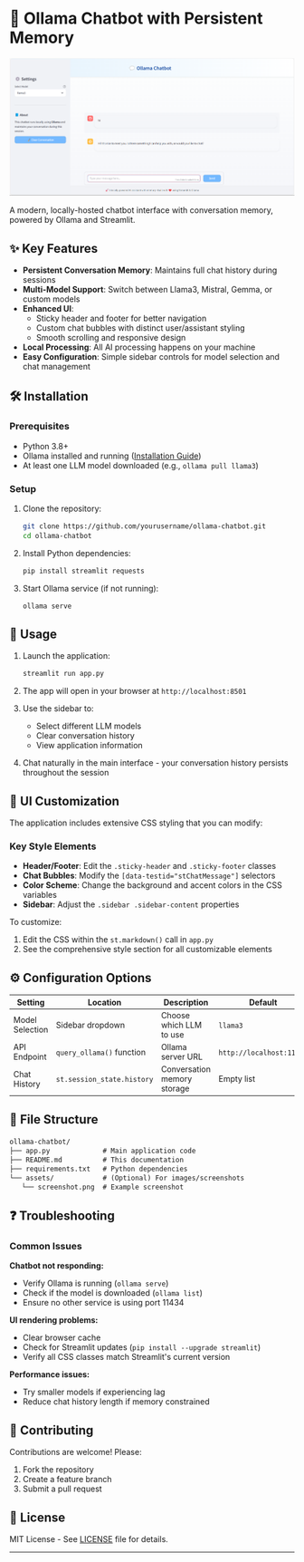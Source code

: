 
# 💬 Ollama Chatbot with Persistent Memory

![Chatbot Interface Screenshot](assets/Screenshot.png) 

A modern, locally-hosted chatbot interface with conversation memory, powered by Ollama and Streamlit.

## ✨ Key Features

- **Persistent Conversation Memory**: Maintains full chat history during sessions
- **Multi-Model Support**: Switch between Llama3, Mistral, Gemma, or custom models
- **Enhanced UI**:
  - Sticky header and footer for better navigation
  - Custom chat bubbles with distinct user/assistant styling
  - Smooth scrolling and responsive design
- **Local Processing**: All AI processing happens on your machine
- **Easy Configuration**: Simple sidebar controls for model selection and chat management

## 🛠️ Installation

### Prerequisites
- Python 3.8+
- Ollama installed and running ([Installation Guide](https://ollama.ai/))
- At least one LLM model downloaded (e.g., `ollama pull llama3`)

### Setup
1. Clone the repository:
   ```bash
   git clone https://github.com/yourusername/ollama-chatbot.git
   cd ollama-chatbot
   ```

2. Install Python dependencies:
   ```bash
   pip install streamlit requests
   ```

3. Start Ollama service (if not running):
   ```bash
   ollama serve
   ```

## 🚀 Usage

1. Launch the application:
   ```bash
   streamlit run app.py
   ```

2. The app will open in your browser at `http://localhost:8501`

3. Use the sidebar to:
   - Select different LLM models
   - Clear conversation history
   - View application information

4. Chat naturally in the main interface - your conversation history persists throughout the session

## 🎨 UI Customization

The application includes extensive CSS styling that you can modify:

### Key Style Elements
- **Header/Footer**: Edit the `.sticky-header` and `.sticky-footer` classes
- **Chat Bubbles**: Modify the `[data-testid="stChatMessage"]` selectors
- **Color Scheme**: Change the background and accent colors in the CSS variables
- **Sidebar**: Adjust the `.sidebar .sidebar-content` properties

To customize:
1. Edit the CSS within the `st.markdown()` call in `app.py`
2. See the comprehensive style section for all customizable elements

## ⚙️ Configuration Options

| Setting | Location | Description | Default |
|---------|----------|-------------|---------|
| Model Selection | Sidebar dropdown | Choose which LLM to use | `llama3` |
| API Endpoint | `query_ollama()` function | Ollama server URL | `http://localhost:11434` |
| Chat History | `st.session_state.history` | Conversation memory storage | Empty list |

## 📂 File Structure

```
ollama-chatbot/
├── app.py             # Main application code
├── README.md          # This documentation
├── requirements.txt   # Python dependencies
└── assets/            # (Optional) For images/screenshots
   └── screenshot.png  # Example screenshot
```

## ❓ Troubleshooting

### Common Issues

**Chatbot not responding:**
- Verify Ollama is running (`ollama serve`)
- Check if the model is downloaded (`ollama list`)
- Ensure no other service is using port 11434

**UI rendering problems:**
- Clear browser cache
- Check for Streamlit updates (`pip install --upgrade streamlit`)
- Verify all CSS classes match Streamlit's current version

**Performance issues:**
- Try smaller models if experiencing lag
- Reduce chat history length if memory constrained

## 🤝 Contributing

Contributions are welcome! Please:

1. Fork the repository
2. Create a feature branch
3. Submit a pull request

## 📜 License

MIT License - See [LICENSE](LICENSE) file for details.

---